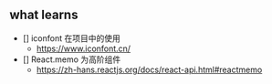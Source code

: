 ## what learns

- [] iconfont 在项目中的使用
  - https://www.iconfont.cn/
- [] React.memo 为高阶组件
  - https://zh-hans.reactjs.org/docs/react-api.html#reactmemo
